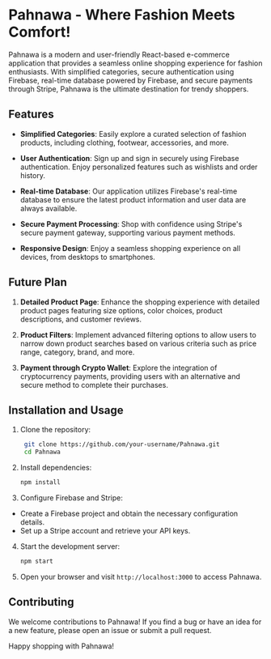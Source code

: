 # Pahnawa - Where Fashion Meets Comfort!

Pahnawa is a modern and user-friendly React-based e-commerce application that provides a seamless online shopping experience for fashion enthusiasts. With simplified categories, secure authentication using Firebase, real-time database powered by Firebase, and secure payments through Stripe, Pahnawa is the ultimate destination for trendy shoppers.

## Features

- **Simplified Categories**: Easily explore a curated selection of fashion products, including clothing, footwear, accessories, and more.

- **User Authentication**: Sign up and sign in securely using Firebase authentication. Enjoy personalized features such as wishlists and order history.

- **Real-time Database**: Our application utilizes Firebase's real-time database to ensure the latest product information and user data are always available.

- **Secure Payment Processing**: Shop with confidence using Stripe's secure payment gateway, supporting various payment methods.

- **Responsive Design**: Enjoy a seamless shopping experience on all devices, from desktops to smartphones.

## Future Plan

1. **Detailed Product Page**: Enhance the shopping experience with detailed product pages featuring size options, color choices, product descriptions, and customer reviews.

2. **Product Filters**: Implement advanced filtering options to allow users to narrow down product searches based on various criteria such as price range, category, brand, and more.

3. **Payment through Crypto Wallet**: Explore the integration of cryptocurrency payments, providing users with an alternative and secure method to complete their purchases.

## Installation and Usage

1. Clone the repository:

   ```bash
    git clone https://github.com/your-username/Pahnawa.git
    cd Pahnawa

   ```

2. Install dependencies:

   ```bash
   npm install

   ```

3. Configure Firebase and Stripe:

- Create a Firebase project and obtain the necessary configuration details.
- Set up a Stripe account and retrieve your API keys.

4. Start the development server:

   ```bash
   npm start

   ```

5. Open your browser and visit `http://localhost:3000` to access Pahnawa.

## Contributing

We welcome contributions to Pahnawa! If you find a bug or have an idea for a new feature, please open an issue or submit a pull request.

Happy shopping with Pahnawa!
